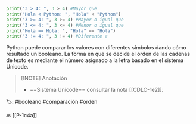 ```python title:operadorDeComparacion.py
print("3 > 4: ", 3 > 4) #Mayor que
print("Hola < Python: ", "Hola" < "Python")
print("3 >= 4: ", 3 >= 4) #Mayor o igual que
print("3 <= 4: ", 3 <= 4) #Menor o igual que
print("Hola == Hola: ", "Hola" == "Hola")
print("3 != 4: ", 3 != 4) #Diferente a
```

Python puede comparar los valores con diferentes símbolos dando cómo resultado un booleano. La forma en que se decide el orden de las cadenas de texto es mediante el número asignado a la letra basado en el sistema Unicode.

> [!NOTE] Anotación 
> - ==Sistema Unicode== consultar la nota [[CDLC-1e2]].

🏷️: #booleano #comparación #orden 

🔙 [[P-1c4a]]